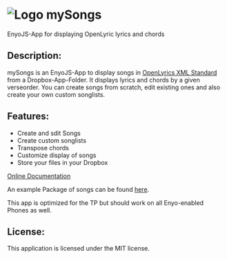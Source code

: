 ![Logo](https://github.com/michote/MySongBook/raw/master/mysongbook.application/images/icon48.png "Logo") mySongs
==========
EnyoJS-App for displaying OpenLyric lyrics and chords 

Description:
------------
mySongs is an EnyoJS-App to display songs in [OpenLyrics XML Standard](http://openlyrics.info/) from a Dropbox-App-Folder.
It displays lyrics and chords by a given verseorder.
You can create songs from scratch, edit existing ones and also create your own custom songlists.

Features:
---------
* Create and sdit Songs
* Create custom songlists
* Transpose chords
* Customize display of songs
* Store your files in your Dropbox

[Online Documentation](http://dl.dropbox.com/u/1429945/mySongs%20Documentation/index.html)

An example Package of songs can be found [here](http://openlyrics.googlecode.com/files/openlyrics-0.8.zip).

This app is optimized for the TP but should work on all Enyo-enabled Phones as well.

License:
--------
This application is licensed under the MIT license.
